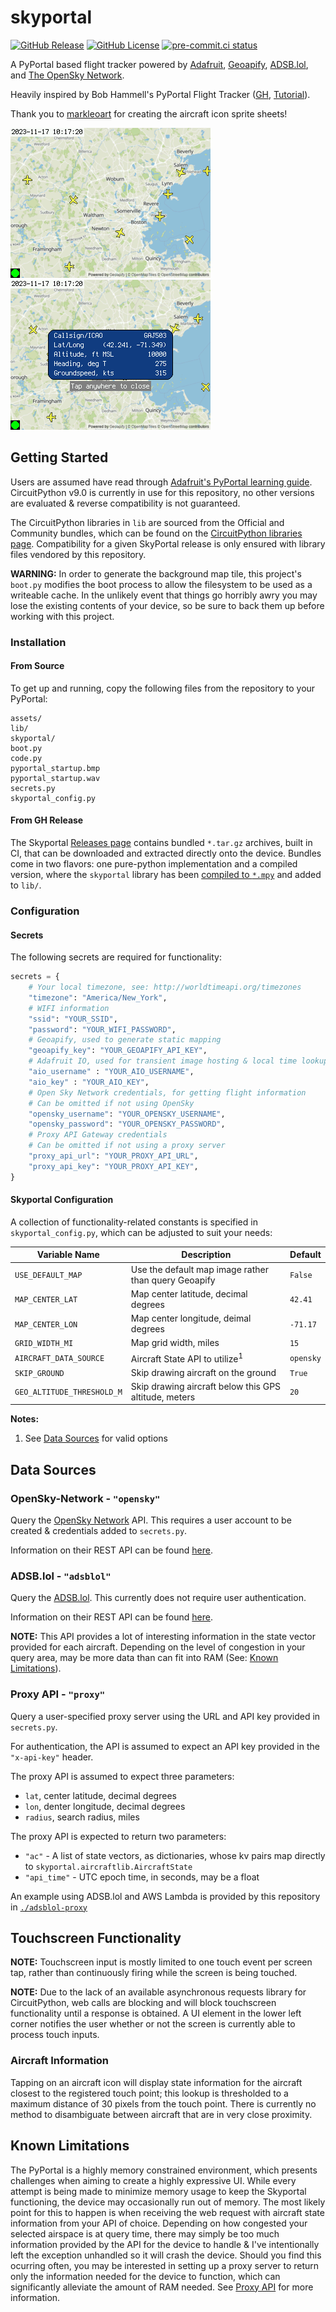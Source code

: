 # skyportal
[![GitHub Release](https://img.shields.io/github/v/release/sco1/skyportal)](https://github.com/sco1/skyportal/releases)
[![GitHub License](https://img.shields.io/github/license/sco1/skyportal?color=magenta)](https://github.com/sco1/skyportal/blob/main/LICENSE)
[![pre-commit.ci status](https://results.pre-commit.ci/badge/github/sco1/skyportal/main.svg)](https://results.pre-commit.ci/latest/github/sco1/skyportal/main)

A PyPortal based flight tracker powered by [Adafruit](https://io.adafruit.com/), [Geoapify](https://www.geoapify.com/), [ADSB.lol](https://adsb.lol), and [The OpenSky Network](https://opensky-network.org/).

Heavily inspired by Bob Hammell's PyPortal Flight Tracker ([GH](https://github.com/rhammell/pyportal-flight-tracker), [Tutorial](https://www.hackster.io/rhammell/pyportal-flight-tracker-0be6b0#story)).

Thank you to [markleoart](https://www.fiverr.com/markleoart) for creating the aircraft icon sprite sheets!

![screenshot1](./doc/screenie.bmp "SkyPortal in action") ![screenshot2](./doc/screenie_with_info.bmp "SkyPortal in action, with aircraft popup")

## Getting Started
Users are assumed have read through [Adafruit's PyPortal learning guide](https://learn.adafruit.com/adafruit-pyportal). CircuitPython v9.0 is currently in use for this repository, no other versions are evaluated & reverse compatibility is not guaranteed.

The CircuitPython libraries in `lib` are sourced from the Official and Community bundles, which can be found on the [CircuitPython libraries page](https://learn.adafruit.com/adafruit-pyportal). Compatibility for a given SkyPortal release is only ensured with library files vendored by this repository.

**WARNING:** In order to generate the background map tile, this project's `boot.py` modifies the boot process to allow the filesystem to be used as a writeable cache. In the unlikely event that things go horribly awry you may lose the existing contents of your device, so be sure to back them up before working with this project.

### Installation
#### From Source
To get up and running, copy the following files from the repository to your PyPortal:

```
assets/
lib/
skyportal/
boot.py
code.py
pyportal_startup.bmp
pyportal_startup.wav
secrets.py
skyportal_config.py
```

#### From GH Release
The Skyportal [Releases page](https://github.com/sco1/skyportal/releases) contains bundled `*.tar.gz` archives, built in CI, that can be downloaded and extracted directly onto the device. Bundles come in two flavors: one pure-python implementation and a compiled version, where the `skyportal` library has been [compiled to `*.mpy`](https://learn.adafruit.com/welcome-to-circuitpython/library-file-types-and-frozen-libraries#dot-mpy-library-files-3117643) and added to `lib/`.

### Configuration
#### Secrets
The following secrets are required for functionality:

```py
secrets = {
    # Your local timezone, see: http://worldtimeapi.org/timezones
    "timezone": "America/New_York",
    # WIFI information
    "ssid": "YOUR_SSID",
    "password": "YOUR_WIFI_PASSWORD",
    # Geoapify, used to generate static mapping
    "geoapify_key": "YOUR_GEOAPIFY_API_KEY",
    # Adafruit IO, used for transient image hosting & local time lookup
    "aio_username" : "YOUR_AIO_USERNAME",
    "aio_key" : "YOUR_AIO_KEY",
    # Open Sky Network credentials, for getting flight information
    # Can be omitted if not using OpenSky
    "opensky_username": "YOUR_OPENSKY_USERNAME",
    "opensky_password": "YOUR_OPENSKY_PASSWORD",
    # Proxy API Gateway credentials
    # Can be omitted if not using a proxy server
    "proxy_api_url": "YOUR_PROXY_API_URL",
    "proxy_api_key": "YOUR_PROXY_API_KEY",
}
```

#### Skyportal Configuration
A collection of functionality-related constants is specified in `skyportal_config.py`, which can be adjusted to suit your needs:

| Variable Name              | Description                                           | Default   |
|----------------------------|-------------------------------------------------------|-----------|
| `USE_DEFAULT_MAP`          | Use the default map image rather than query Geoapify  | `False`   |
| `MAP_CENTER_LAT`           | Map center latitude, decimal degrees                  | `42.41`   |
| `MAP_CENTER_LON`           | Map center longitude, deimal degrees                  | `-71.17`  |
| `GRID_WIDTH_MI`            | Map grid width, miles                                 | `15`      |
| `AIRCRAFT_DATA_SOURCE`     | Aircraft State API to utilize<sup>1</sup>             | `opensky` |
| `SKIP_GROUND`              | Skip drawing aircraft on the ground                   | `True`    |
| `GEO_ALTITUDE_THRESHOLD_M` | Skip drawing aircraft below this GPS altitude, meters | `20`      |

**Notes:**
1. See [Data Sources](#data-sources) for valid options

## Data Sources
### OpenSky-Network - `"opensky"`
Query the [OpenSky Network](https://opensky-network.org/) API. This requires a user account to be created & credentials added to `secrets.py`.

Information on their REST API can be found [here](https://openskynetwork.github.io/opensky-api/rest.html).

### ADSB.lol - `"adsblol"`
Query the [ADSB.lol](https://adsb.lol/). This currently does not require user authentication.

Information on their REST API can be found [here](https://api.adsb.lol/docs).

**NOTE:** This API provides a lot of interesting information in the state vector provided for each aircraft. Depending on the level of congestion in your query area, may be more data than can fit into RAM (See: [Known Limitations](#known-limitations)).

### Proxy API - `"proxy"`
Query a user-specified proxy server using the URL and API key provided in `secrets.py`.

For authentication, the API is assumed to expect an API key provided in the `"x-api-key"` header.

The proxy API is assumed to expect three parameters:
  * `lat`, center latitude, decimal degrees
  * `lon`, denter longitude, decimal degrees
  * `radius`, search radius, miles

The proxy API is expected to return two parameters:
  * `"ac"` - A list of state vectors, as dictionaries, whose kv pairs map directly to `skyportal.aircraftlib.AircraftState`
  * `"api_time"` - UTC epoch time, in seconds, may be a float

An example using ADSB.lol and AWS Lambda is provided by this repository in [`./adsblol-proxy`](./adsblol-proxy/README.md)


## Touchscreen Functionality
**NOTE:** Touchscreen input is mostly limited to one touch event per screen tap, rather than continuously firing while the screen is being touched.

**NOTE:** Due to the lack of an available asynchronous requests library for CircuitPython, web calls are blocking and will block touchscreen functionality until a response is obtained. A UI element in the lower left corner notifies the user whether or not the screen is currently able to process touch inputs.

### Aircraft Information
Tapping on an aircraft icon will display state information for the aircraft closest to the registered touch point; this lookup is thresholded to a maximum distance of 30 pixels from the touch point. There is currently no method to disambiguate between aircraft that are in very close proximity.

## Known Limitations
The PyPortal is a highly memory constrained environment, which presents challenges when aiming to create a highly expressive UI. While every attempt is being made to minimize memory usage to keep the Skyportal functioning, the device may occasionally run out of memory. The most likely point for this to happen is when receiving the web request with aircraft state information from your API of choice. Depending on how congested your selected airspace is at query time, there may simply be too much information provided by the API for the device to handle & I've intentionally left the exception unhandled so it will crash the device. Should you find this ocurring often, you may be interested in setting up a proxy server to return only the information needed for the device to function, which can significantly alleviate the amount of RAM needed. See [Proxy API](#proxy-api---proxy) for more information.
